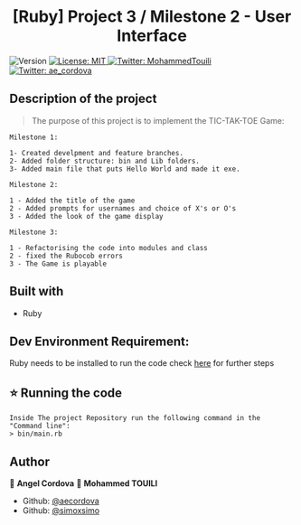 <h1 align="center">[Ruby] Project 3 / Milestone 2 - User Interface </h1>
<p>
  <img alt="Version" src="https://img.shields.io/badge/version-0.0.1-blue.svg?cacheSeconds=2592000" />
  <a href="#" target="_blank">
    <img alt="License: MIT " src="https://img.shields.io/badge/License-MIT -yellow.svg" />
  </a>
  <a href="https://twitter.com/MohammedTouili " target="_blank">
    <img alt="Twitter: MohammedTouili " src="https://img.shields.io/twitter/follow/MohammedTouili .svg?style=social" />
  </a>
  <a href="https://twitter.com/ae_cordova" target="_blank">
    <img alt="Twitter: ae_cordova " src="https://img.shields.io/twitter/follow/ae_cordova .svg?style=social" />
  </a>
</p>


## Description of the project 

>The purpose of this project is to implement the TIC-TAK-TOE Game:

```
Milestone 1:

1- Created develpment and feature branches.
2- Added folder structure: bin and Lib folders.
3- Added main file that puts Hello World and made it exe.

Milestone 2:

1 - Added the title of the game
2 - Added prompts for usernames and choice of X's or O's
3 - Added the look of the game display

Milestone 3:

1 - Refactorising the code into modules and class
2 - fixed the Rubocob errors
3 - The Game is playable

```

## Built with
<ul>
  <li>Ruby</li>
</ul>

## Dev Environment Requirement:
Ruby needs to be installed to run the code check [here](https://www.ruby-lang.org/en/documentation/installation/) for further steps

## ⭐️ Running the code
```
Inside The project Repository run the following command in the "Command line":
> bin/main.rb
```

## Author

👤 **Angel Cordova** 
👤 **Mohammed TOUILI**

* Github: [@aecordova](https://github.com/https:\/\/github.com\/aecordova)  
* Github: [@simoxsimo](https://github.com/https:\/\/github.com\/simoxsimo)
